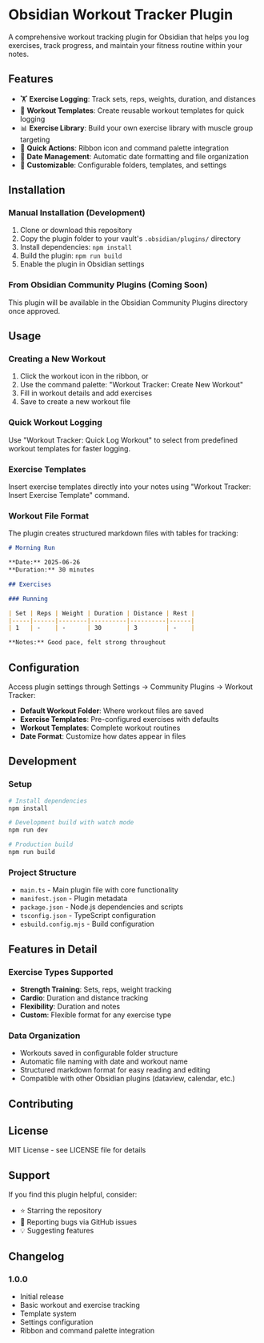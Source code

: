 # Obsidian Workout Tracker Plugin

A comprehensive workout tracking plugin for Obsidian that helps you log exercises, track progress, and maintain your fitness routine within your notes.

## Features

- 🏋️ **Exercise Logging**: Track sets, reps, weights, duration, and distances
- 📝 **Workout Templates**: Create reusable workout templates for quick logging
- 📊 **Exercise Library**: Build your own exercise library with muscle group targeting
- 🎯 **Quick Actions**: Ribbon icon and command palette integration
- 📅 **Date Management**: Automatic date formatting and file organization
- 🔧 **Customizable**: Configurable folders, templates, and settings

## Installation

### Manual Installation (Development)

1. Clone or download this repository
2. Copy the plugin folder to your vault's `.obsidian/plugins/` directory
3. Install dependencies: `npm install`
4. Build the plugin: `npm run build`
5. Enable the plugin in Obsidian settings

### From Obsidian Community Plugins (Coming Soon)

This plugin will be available in the Obsidian Community Plugins directory once approved.

## Usage

### Creating a New Workout

1. Click the workout icon in the ribbon, or
2. Use the command palette: "Workout Tracker: Create New Workout"
3. Fill in workout details and add exercises
4. Save to create a new workout file

### Quick Workout Logging

Use "Workout Tracker: Quick Log Workout" to select from predefined workout templates for faster logging.

### Exercise Templates

Insert exercise templates directly into your notes using "Workout Tracker: Insert Exercise Template" command.

### Workout File Format

The plugin creates structured markdown files with tables for tracking:

```markdown
# Morning Run

**Date:** 2025-06-26
**Duration:** 30 minutes

## Exercises

### Running

| Set | Reps | Weight | Duration | Distance | Rest |
|-----|------|--------|----------|----------|------|
| 1   | -    | -      | 30       | 3        | -    |

**Notes:** Good pace, felt strong throughout
```

## Configuration

Access plugin settings through Settings → Community Plugins → Workout Tracker:

- **Default Workout Folder**: Where workout files are saved
- **Exercise Templates**: Pre-configured exercises with defaults
- **Workout Templates**: Complete workout routines
- **Date Format**: Customize how dates appear in files

## Development

### Setup

```bash
# Install dependencies
npm install

# Development build with watch mode
npm run dev

# Production build
npm run build
```

### Project Structure

- `main.ts` - Main plugin file with core functionality
- `manifest.json` - Plugin metadata
- `package.json` - Node.js dependencies and scripts
- `tsconfig.json` - TypeScript configuration
- `esbuild.config.mjs` - Build configuration

## Features in Detail

### Exercise Types Supported

- **Strength Training**: Sets, reps, weight tracking
- **Cardio**: Duration and distance tracking
- **Flexibility**: Duration and notes
- **Custom**: Flexible format for any exercise type

### Data Organization

- Workouts saved in configurable folder structure
- Automatic file naming with date and workout name
- Structured markdown format for easy reading and editing
- Compatible with other Obsidian plugins (dataview, calendar, etc.)

## Contributing



## License

MIT License - see LICENSE file for details

## Support

If you find this plugin helpful, consider:
- ⭐ Starring the repository
- 🐛 Reporting bugs via GitHub issues
- 💡 Suggesting features

## Changelog

### 1.0.0
- Initial release
- Basic workout and exercise tracking
- Template system
- Settings configuration
- Ribbon and command palette integration
